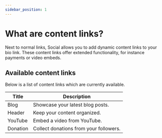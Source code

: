 ```yaml
---
sidebar_position: 1
---
```


# What are content links?

Next to normal links, Social allows you to add dynamic content links to your bio link. These content links offer extended functionality, for instance payments or video embeds.

## Available content links

Below is a list of content links which are currently available.

| Title    | Description                            |
| -------- | -------------------------------------- |
| Blog     | Showcase your latest blog posts.       |
| Header   | Keep your content organized.           |
| YouTube  | Embed a video from YouTube.            |
| Donation | Collect donations from your followers. |
